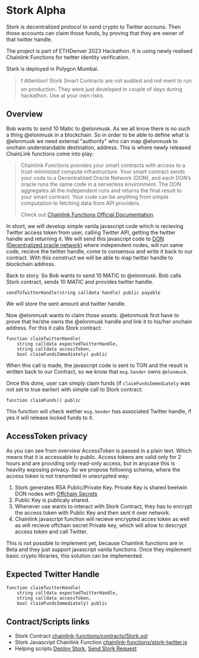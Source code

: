 # Stork Alpha

Stork is decentralized protocol to send crypto to Twitter accouns. Then those accounts can claim those funds, by proving that they are owner of that twitter handle.

The project is part of ETHDenver 2023 Hackathon. It is using newly realised Chainlink Functions for twitter identity verification.

Stark is deployed in Polygon Mumbai. 

> :exclamation: Attention! Stork Smart Contracts are not audited and not ment to run on production. They were just developed in couple of days during hackathon. Use at your own risks.

## Overview

Bob wants to send 10 Matic to @elonmusk. As we all know there is no such a thing @elonmusk in a blockchain. So in order to be able to define what is @elonmusk we need external "authority" who can map @elonmusk to onchain understandable destination, address. This is where newly released ChainLink functions come into play:

> Chainlink Functions provides your smart contracts with access to a trust-minimized compute infrastructure. Your smart contract sends your code to a Decentralized Oracle Network (DON), and each DON’s oracle runs the same code in a serverless environment. The DON aggregates all the independent runs and returns the final result to your smart contract. Your code can be anything from simple computation to fetching data from API providers. 
> 
> Check out [Chainlink Functions Official Documentation](https://docs.chain.link/chainlink-functions).


In short, we will develop simple vanila javascript code which is recieving Twitter access token from user, calling Twitter API, getting the twitter handle and returning it. We will send this javascript code to [DON (Decentralized oracle network)](https://docs.chain.link/chainlink-functions/resources/concepts/) where independent nodes, will run same code, recieve the twitter handle, come to consensus and write it back to our contract. With this construct we will be able to map twitter handle to blockchain address.

Back to story.  So Bob wants to send 10 MATIC to @elonmusk. Bob calls Stork contract, sends 10 MATIC and provides twitter handle.

```
sendToTwitterHandle(string calldata handle) public payable
```

We will store the sent amount and twitter handle.

Now @elonmusk wants to claim those assets. @elonmusk first have to prove that he/she owns the @elonmusk handle and link it to his/her onchain address. For this it calls Stork contract:

```
function claimTwitterHandle(
    string calldata expectedTwitterHandle,
    string calldata accessToken,
    bool claimFundsImmediately) public
```

When this call is made, the javascript code is sent to TON and the result is written back to our Contract, so we know that `msg.Sender` owns `@elonmusk`.

Once this done, user can simply claim funds (if `claimFundsImmediately` was not set to true earlier) with simple call to Stork contract:

```
function claimFunds() public
```

This function will check wether `msg.Sender` has associated Twitter handle, if yes it will release locked funds to it.


## AccessToken privacy

As you can see from overview AccessToken is passed in a plain text. Which means that it is accessable to public. Access tokens are valid only for 2 hours and are providing only read-only access, but in anycase this is heavlity exposing privacy. So we propose following schema, where the access token is not transmited in unecrypted way:

1. Stork generates RSA Public/Private Key. Private Key is shared beetwin DON nodes with [Offchain Secrets](https://docs.chain.link/chainlink-functions/tutorials/api-use-secrets-offchain)
2. Public Key is publicaly shared.
3. Whenever use wants to interact with Stork Contract, they has to encrypt the access token with Public Key and then sent it over network.
4. Chainlink javascript function will recieve encrypted acces token as well as will recieve offchain secret Private key, which will allow to descrypt access token and call Twitter.

This is not possible to implement yet, because Chainlink functions are in Beta and they just support javascript vanila functions. Once they implement basic crypto libraries, this solution can be implemented.

## Expected Twitter Handle

```
function claimTwitterHandle(
    string calldata expectedTwitterHandle,
    string calldata accessToken,
    bool claimFundsImmediately) public
```

## Contract/Scripts links

- Stork Contract [chainlink-functions/contracts/Stork.sol](/chainlink-functions/contracts/Stork.sol)
- Stork Javascript Chainlink Function [chainlink-functions/stork-twitter.js](/chainlink-functions/stork-twitter.js)
- Helping scripts [Deploy Stork](/chainlink-functions/tasks/Functions-client/deployClient.js#54), [Send Stork Request](/chainlink-functions/tasks/Functions-client/request.js#220)